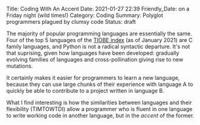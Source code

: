 Title: Coding With An Accent
Date: 2021-01-27 22:39
Friendly_Date: on a Friday night (wild times!)
Category: Coding
Summary: Polyglot programmers plagued by clumsy code
Status: draft

The majority of popular programming languages are essentially the same. Four of the top 5
languages of the [TIOBE index](https://www.tiobe.com/tiobe-index/) (as of January 2021)
are C family languages, and Python is not a radical syntactic departure. It's not that
suprising, given how languages have been developed: gradually evolving families of
languages and cross-pollination giving rise to new mutations.

It certainly makes it easier for programmers to learn a new language, because they can
use large chunks of their experience with language A to quickly be able to
contribute to a project written in language B.

What I find interesting is how the similarities between languages and their flexibility
(TIMTOWTDI) allow a programmer who is fluent in one language to write working code in
another language, but in the *accent* of the former.
